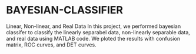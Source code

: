 # BAYESIAN-CLASSIFIER
Linear, Non-linear, and Real Data
In this project, we performed bayesian classifer to classify the linearly separabel data, non-linearly separable data, and real data using MATLAB code. We ploted the results with confusion matrix, ROC curves, and DET curves.
